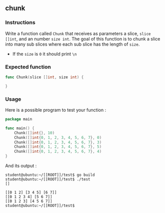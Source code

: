 ## chunk

### Instructions

Write a function called `Chunk` that receives as parameters a slice, `slice []int`, and an number `size int`. The goal of this function is to chunk a slice into many sub slices where each sub slice has the length of `size`.

- If the `size` is `0` it should print `\n`

### Expected function

```go
func Chunk(slice []int, size int) {

}
```

### Usage

Here is a possible program to test your function :

```go
package main

func main() {
	Chunk([]int{}, 10)
	Chunk([]int{0, 1, 2, 3, 4, 5, 6, 7}, 0)
	Chunk([]int{0, 1, 2, 3, 4, 5, 6, 7}, 3)
	Chunk([]int{0, 1, 2, 3, 4, 5, 6, 7}, 5)
	Chunk([]int{0, 1, 2, 3, 4, 5, 6, 7}, 4)
}
```

And its output :

```console
student@ubuntu:~/[[ROOT]]/test$ go build
student@ubuntu:~/[[ROOT]]/test$ ./test
[]

[[0 1 2] [3 4 5] [6 7]]
[[0 1 2 3 4] [5 6 7]]
[[0 1 2 3] [4 5 6 7]]
student@ubuntu:~/[[ROOT]]/test$
```
